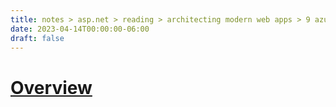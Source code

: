 ```yaml
---
title: notes > asp.net > reading > architecting modern web apps > 9 azure hosting recommendations
date: 2023-04-14T00:00:00-06:00
draft: false
---
```


# [Overview](https://learn.microsoft.com/en-us/dotnet/architecture/modern-web-apps-azure/azure-hosting-recommendations-for-asp-net-web-apps)
